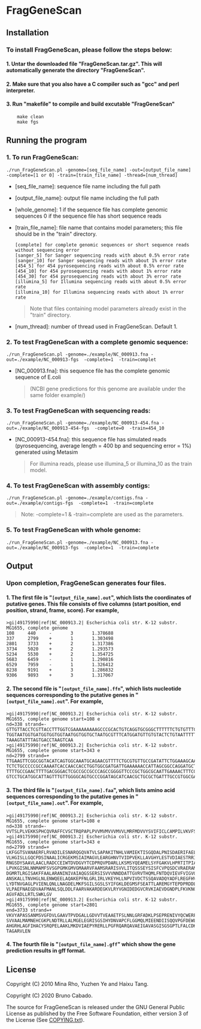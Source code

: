 # FragGeneScan

## Installation

### To install FragGeneScan, please follow the steps below:

#### 1. Untar the downloaded file "FragGeneScan.tar.gz". This will automatically generate the directory "FragGeneScan".

#### 2. Make sure that you also have a C compiler such as "gcc" and perl interpreter.

#### 3. Run "makefile" to compile and build excutable "FragGeneScan"
~~~
	make clean
	make fgs
~~~

## Running the program
### 1.  To run FragGeneScan: 

`./run_FragGeneScan.pl -genome=[seq_file_name] -out=[output_file_name] -complete=[1 or 0] -train=[train_file_name] -thread=[num_thread]`

- [seq_file_name]: sequence file name including the full path
- [output_file_name]: output file name including the full path
- [whole_genome]: 1 if the sequence file has complete genomic sequences
		0 if the sequence file has short sequence reads
- [train_file_name]: file name that contains model parameters; this file should be in the "train" directory.

	~~~
	[complete] for complete genomic sequences or short sequence reads without sequencing error  
	[sanger_5] for Sanger sequencing reads with about 0.5% error rate  
	[sanger_10] for Sanger sequencing reads with about 1% error rate  
	[454_5] for 454 pyrosequencing reads with about 0.5% error rate  
	[454_10] for 454 pyrosequencing reads with about 1% error rate  
	[454_30] for 454 pyrosequencing reads with about 3% error rate  
	[illumina_5] for Illumina sequencing reads with about 0.5% error rate  
	[illumina_10] for Illumina sequencing reads with about 1% error rate  
	~~~

	>Note that files containing model parameters already exist in the "train" directory. 

- [num_thread]: number of thread used in FragGeneScan. Default 1.

### 2. To test FragGeneScan with a complete genomic sequence:

`./run_FragGeneScan.pl -genome=./example/NC_000913.fna -out=./example/NC_000913-fgs  -complete=1  -train=complet`

- [NC_000913.fna]: this sequence file has the complete genomic sequence of E.coli

	>(NCBI gene predictions for this genome are available under the same folder example/)


### 3. To test FragGeneScan with sequencing reads:

`./run_FragGeneScan.pl -genome=./example/NC_000913-454.fna -out=./example/NC_000913-454-fgs  -complete=0  -train=454_10`

- [NC_000913-454.fna]: this sequence file has simulated reads (pyrosequencing, average length = 400 bp and sequencing error = 1%) generated using Metasim

	>For illumina reads, please use illumina_5 or illumina_10 as the train model.

### 4. To test FragGeneScan with assembly contigs:
`./run_FragGeneScan.pl -genome=./example/contigs.fna -out=./example/contigs-fgs  -complete=1  -train=complete`

>Note: -complete=1 & -train=complete are used as the parameters.

### 5. To test FragGeneScan with whole genome: 
`./run_FragGeneScan.pl -genome=./example/NC_000913.fna -out=./example/NC_000913-fgs  -complete=1  -train=complete`

## Output

### Upon completion, FragGeneScan generates four files. 

#### 1. The first file is "`[output_file_name].out`", which lists the coordinates of putative genes. This file consists of five columns (start position, end position, strand, frame, score).  For example,

~~~
>gi|49175990|ref|NC_000913.2| Escherichia coli str. K-12 substr. MG1655, complete genome
108     440     -       3       1.378688
337     2799    +       1       1.303498
2801    3733    +       2       1.317386
3734    5020    +       2       1.293573
5234    5530    +       2       1.354725
5683    6459    -       1       1.290816
6529    7959    -       1       1.326412
8238    9191    +       3       1.286832
9306    9893    +       3       1.317067
~~~


#### 2. The second file is  "`[output_file_name].ffn`", which lists nucleotide sequences corresponding to the putative genes in "`[output_file_name].out`". For example,

~~~
>gi|49175990|ref|NC_000913.2| Escherichia coli str. K-12 substr. MG1655, complete genome start=108 e
nd=338 strand=-
GTTGTTACCTCGTTACCTTTGGTCGAAAAAAAAAGCCCGCACTGTCAGGTGCGGGCTTTTTTCTGTGTTTCCTGTACGCGTCAGCCCGCACCGTTACCTG
TGGTAATGGTGATGGTGGTGGTAATGGTGGTGCTAATGCGTTTCATGGATGTTGTGTACTCTGTAATTTTTATCTGTCTGTGCGCTATGCCTATATTGGT
TAAAGTATTTAGTGACCTAAGTCAA
>gi|49175990|ref|NC_000913.2| Escherichia coli str. K-12 substr. MG1655, complete genome start=343 e
nd=2799 strand=+
TTGAAGTTCGGCGGTACATCAGTGGCAAATGCAGAACGTTTTCTGCGTGTTGCCGATATTCTGGAAAGCAATGCCAGGCAGGGGCAGGTGGCCACCGTCC
TCTCTGCCCCCGCCAAAATCACCAACCACCTGGTGGCGATGATTGAAAAAACCATTAGCGGCCAGGATGCTTTACCCAATATCAGCGATGCCGAACGTAT
TTTTGCCGAACTTTTGACGGGACTCGCCGCCGCCCAGCCGGGGTTCCCGCTGGCGCAATTGAAAACTTTCGTCGATCAGGAATTTGCCCAAATAAAACAT
GTCCTGCATGGCATTAGTTTGTTGGGGCAGTGCCCGGATAGCATCAACGCTGCGCTGATTTGCCGTGGCGAGAAAATGTCGATCGCCATTATGGCCGGCG
~~~

#### 3. The third file is "`[output_file_name].faa`", which lists amino acid sequences corresponding to the putative genes in "`[output_file_name].out`". For example,

~~~
>gi|49175990|ref|NC_000913.2| Escherichia coli str. K-12 substr. MG1655, complete genome start=108 e
nd=338 strand=-
VVTSLPLVEKKSPHCQVRAFFCVSCTRQPAPLPVVMVMVVVMVVLMRFMDVVYSVIFICLCAMPILVKVFSDLSQ
>gi|49175990|ref|NC_000913.2| Escherichia coli str. K-12 substr. MG1655, complete genome start=343 e
nd=2799 strand=+
LKFGGTSVANAERFLRVADILESNARQGQVATVLSAPAKITNHLVAMIEKTISGQDALPNISDAERIFAELLTGLAAAQPGFPLAQLKTFVDQEFAQIKH
VLHGISLLGQCPDSINAALICRGEKMSIAIMAGVLEARGHNVTVIDPVEKLLAVGHYLESTVDIAESTRRIAASRIPADHMVLMAGFTAGNEKGELVVLG
RNGSDYSAAVLAACLRADCCEIWTDVDGVYTCDPRQVPDARLLKSMSYQEAMELSYFGAKVLHPRTITPIAQFQIPCLIKNTGNPQAPGTLIGASRDEDE
LPVKGISNLNNMAMFSVSGPGMKGMVGMAARVFAAMSRARISVVLITQSSSEYSISFCVPQSDCVRAERAMQEEFYLELKEGLLEPLAVTERLAIISVVG
DGMRTLRGISAKFFAALARANINIVAIAQGSSERSISVVVNNDDATTGVRVTHQMLFNTDQVIEVFVIGVGGVGGALLEQLKRQQSWLKNKHIDLRVCGV
ANSKALLTNVHGLNLENWQEELAQAKEPFNLGRLIRLVKEYHLLNPVIVDCTSSQAVADQYADFLREGFHVVTPNKKANTSSMDYYHQLRYAAEKSRRKF
LYDTNVGAGLPVIENLQNLLNAGDELMKFSGILSGSLSYIFGKLDEGMSFSEATTLAREMGYTEPDPRDDLSGMDVARKLLILARETGRELELADIEIEP
VLPAEFNAEGDVAAFMANLSQLDDLFAARVAKARDEGKVLRYVGNIDEDGVCRVKIAEVDGNDPLFKVKNGENALAFYSHYYQPLPLVLRGYGAGNDVTA
AGVFADLLRTLSWKLGV
>gi|49175990|ref|NC_000913.2| Escherichia coli str. K-12 substr. MG1655, complete genome start=2801
end=3733 strand=+
VKVYAPASSANMSVGFDVLGAAVTPVDGALLGDVVTVEAAETFSLNNLGRFADKLPSEPRENIVYQCWERFCQELGKQIPVAMTLEKNMPIGSGLGSSAC
SVVAALMAMNEHCGKPLNDTRLLALMGELEGRISGSIHYDNVAPCFLGGMQLMIEENDIISQQVPGFDEWLWVLAYPGIKVSTAEARAILPAQYRRQDCI
AHGRHLAGFIHACYSRQPELAAKLMKDVIAEPYRERLLPGFRQARQAVAEIGAVASGISGSGPTLFALCDKPETAQRVADWLGKNYLQNQEGFVHICRLD
TAGARVLEN
~~~

#### 4. The fourth file is "`[output_file_name].gff`" which show the gene prediction results in gff format.


## License
Copyright (C) 2010 Mina Rho, Yuzhen Ye and Haixu Tang.

Copyright (C) 2020 Bruno Cabado.

The source for FragGeneScan is released under the GNU General Public License as published by the Free Software Foundation, either version 3 of the License (See [COPYING.txt](https://github.com/Kr4is/FragGeneScan/blob/master/COPYING.txt)).
